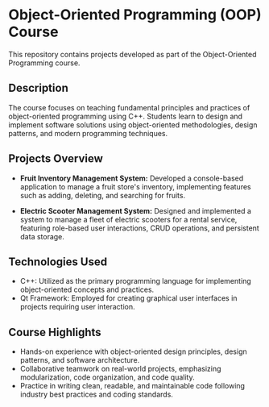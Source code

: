 # Object-Oriented Programming (OOP) Course

This repository contains projects developed as part of the Object-Oriented Programming course.

## Description

The course focuses on teaching fundamental principles and practices of object-oriented programming using C++. Students learn to design and implement software solutions using object-oriented methodologies, design patterns, and modern programming techniques.

## Projects Overview

- **Fruit Inventory Management System:** Developed a console-based application to manage a fruit store's inventory, implementing features such as adding, deleting, and searching for fruits.

- **Electric Scooter Management System:** Designed and implemented a system to manage a fleet of electric scooters for a rental service, featuring role-based user interactions, CRUD operations, and persistent data storage.

## Technologies Used

- C++: Utilized as the primary programming language for implementing object-oriented concepts and practices.
- Qt Framework: Employed for creating graphical user interfaces in projects requiring user interaction.

## Course Highlights

- Hands-on experience with object-oriented design principles, design patterns, and software architecture.
- Collaborative teamwork on real-world projects, emphasizing modularization, code organization, and code quality.
- Practice in writing clean, readable, and maintainable code following industry best practices and coding standards.
